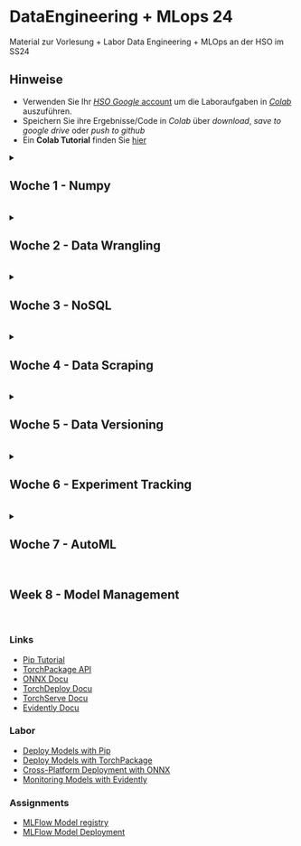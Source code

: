 # DataEngineering + MLops 24
Material zur Vorlesung + Labor Data Engineering + MLOps an der HSO im SS24

## Hinweise
* Verwenden Sie Ihr [*HSO Google* account](https://hilfe.cit.hs-offenburg.de/confluence/citpublic/google-workspace-hilfeseiten) um die Laboraufgaben in [*Colab*](https://colab.research.google.com) auszuführen.
* Speichern Sie ihre Ergebnisse/Code in *Colab* über *download*, *save to google drive* oder *push to github*
* Ein **Colab Tutorial** finden Sie [hier](https://colab.research.google.com/)



<details>
<summary> <H2> Woche 1 - Numpy </H2><BR></summary>

### Vorlesung
* [Introduction to HDF5](https://colab.research.google.com/github/keuperj/DataEngineering24/blob/main/week_1/lab_02_HDF5_intro.ipynb)

### Labor
* [Recall NumPy Indexing and Slicing](https://colab.research.google.com/github/keuperj/DataEngineering24/blob/main/week_1/lab_01_NumPy.ipynb) -> [Lösung](https://colab.research.google.com/github/keuperj/DataEngineering24/blob/main/week_1/lab_01_NumPy_solution.ipynb)

### Aufgaben
* [Assignment 01: NumPy](https://colab.research.google.com/github/keuperj/DataEngineering24/blob/main/week_1/assignment_01_numpy.ipynb) --> [Lösung](https://colab.research.google.com/github/keuperj/DataEngineering24/blob/main/week_1/assignment_01_numpy_solution.ipynb)

### Optional (für alle die meinen sich zu langweilen...)
* [NumPy EinSum Notation](https://ajcr.net/Basic-guide-to-einsum/)

</details>
<details>
<summary> <H2> Woche 2 - Data Wrangling </H2><BR></summary>


### Vorlesung
* [Data Wrangling](https://colab.research.google.com/github/keuperj/DataEngineering24/blob/main/week_2/Lecture_01_Data_Wrangling.ipynb)
* [Lambda Operators](https://colab.research.google.com/github/keuperj/DataEngineering24/blob/main/week_2/Lecture_02_Lambda_Operators.ipynb)
* [GroupBy](https://colab.research.google.com/github/keuperj/DataEngineering24/blob/main/week_2/Lecture_03_GroupBy.ipynb)

### Labor
* [Pandas Dataframes ](https://colab.research.google.com/github/keuperj/DataEngineering24/blob/main/week_2/Lab_01_pandas_DataFrame.ipynb)
* [Pandas IO](https://colab.research.google.com/github/keuperj/DataEngineering24/blob/main/week_2/Lab_02_pandas_IO.ipynb)
* [Pandas Missing Data](https://colab.research.google.com/github/keuperj/DataEngineering24/blob/main/week_2/Lab_03_pandas_MissingData.ipynb)
* [Pandas Merge](https://colab.research.google.com/github/keuperj/DataEngineering24/blob/main/week_2/Lab_04_pandas_MergeandJoin.ipynb)
* [Pandas Reshape](https://colab.research.google.com/github/keuperj/DataEngineering24/blob/main/week_2/Lab_05_pandas_reshape.ipynb)
* [Pandas GroupBy](https://colab.research.google.com/github/keuperj/DataEngineering24/blob/main/week_2/Lab_06_pandas_Group_by.ipynb)

### Aufgaben
* [Assignment 01:](https://colab.research.google.com/github/keuperj/DataEngineering24/blob/main/week_2/Assignment_1.ipynb) --> [Lösung](https://colab.research.google.com/github/keuperj/DataEngineering24/blob/main/week_2/solution_1.ipynb) 
* [Assignment 02:](https://colab.research.google.com/github/keuperj/DataEngineering24/blob/main/week_2/Assignment_2.ipynb)--> [Lösung](https://colab.research.google.com/github/keuperj/DataEngineering24/blob/main/week_2/solution_2a.ipynb) 

</details>
<details>
<summary> <H2> Woche 3 - NoSQL </H2><BR></summary>

### Vorlesung
* [MongoDB Intro](https://colab.research.google.com/github/keuperj/DataEngineering24/blob/main/week_3/NoSQL_Mongo.ipynb)

### Links
* [PyMongo tutorial](https://pymongo.readthedocs.io/en/stable/tutorial.html)

### Assignment
* [MongoDB](https://colab.research.google.com/github/keuperj/DataEngineering24/blob/main/week_3/mongodb.ipynb) -> [solution](https://colab.research.google.com/github/keuperj/DataEngineering24/blob/main/week_3/mongodb_solution.ipynb)

</details>
<details>
<summary> <H2> Woche 4 - Data Scraping </H2><BR></summary>

### Vorlesung
* [Data Collection](https://colab.research.google.com/github/keuperj/DataEngineering24/blob/main/week_4/Data_Collection.ipynb)

### Aufgaben
* [Rest API](https://colab.research.google.com/github/keuperj/DataEngineering24/blob/main/week_4/Assingment_REST_API.ipynb)
* [Web Scraping](https://colab.research.google.com/github/keuperj/DataEngineering24/blob/main/week_4/Assingment_Data_Scraping.ipynb)
* [PDF Scraping](https://colab.research.google.com/github/keuperj/DataEngineering24/blob/main/week_4/Assingment_PDF_Scraping.ipynb)

</details>
<details>
<summary> <H2> Woche 5 - Data Versioning </H2><BR></summary>


### Labor
#### Git
* [Git Trest](https://elearning.hs-offenburg.de/moodle/mod/quiz/view.php?id=334808)
* [Git Kurs](https://elearning.hs-offenburg.de/moodle/course/view.php?id=6765)

### DVC
* [DVC tutorial](https://colab.research.google.com/github/keuperj/DataEngineering24/blob/main/week_5/dvc_tutorial.ipynb)
* [DVC VS-Code Plugin](https://marketplace.visualstudio.com/items?itemName=Iterative.dvc)
### DeepLake
* [DeepLake Tutorial](https://colab.research.google.com/github/keuperj/DataEngineering24/blob/main/week_5/Getting_Started_with_Deep_Lake.ipynb)
</details>

<details>
<summary> <H2> Woche 6 - Experiment Tracking</H2><BR></summary>

### TensorBoard
* [TensorBoard with PyTorch](https://colab.research.google.com/github/keuperj/DataEngineering24/blob/main/week_6/tensorboard_with_pytorch.ipynb)

### MLFlow
* [Assignment: MLFlow](https://colab.research.google.com/github/keuperj/DataEngineering24/blob/main/week_6/MLFlow_Tutorial.ipynb)

### WandB
Needs free account from [wandb.ai](https://wandb.ai/site) - use your HSO Google Account to sign in... 
* [WandB Intro](https://colab.research.google.com/github/wandb/examples/blob/master/colabs/intro/Intro_to_Weights_%26_Biases.ipynb)
* [WandB Parameter Sweeps](https://colab.research.google.com/github/wandb/examples/blob/master/colabs/pytorch/Organizing_Hyperparameter_Sweeps_in_PyTorch_with_W%26B.ipynb)

</details>

<details>
<summary> <H2> Woche 7 - AutoML</H2><BR></summary>


### Auto Scikit-Learn
* [AutoSK-Learn Docs](https://automl.github.io/auto-sklearn/master/index.html)
* [AutoSK-Learn Demo](https://colab.research.google.com/github/keuperj/DataEngineering24/blob/main/week_7/autosklearn.ipynb)

### EvoTorch
* [EvoTorch Docs](https://docs.evotorch.ai/v0.4.1/)
* [EvoTorch trining MNIST example](https://colab.research.google.com/github/keuperj/DataEngineering24/blob/main/week_7/evotorch_MNIST30K.ipynb)

### NAS 
* [NAS Bench-101](https://github.com/google-research/nasbench)
* [NAS Bench-101 PyTorch Implementation](https://github.com/romulus0914/NASBench-PyTorch/tree/master)
* [NNI NAS Framework](https://github.com/microsoft/nni/)
* [NNI Demo](https://colab.research.google.com/github/keuperj/DataEngineering24/blob/main/week_7/NNI_nas.ipynb)

</details>

## Week 8 - Model Management </H2><BR>
  
### Links
* [Pip Tutorial](https://packaging.python.org/en/latest/tutorials/packaging-projects/)
* [TorchPackage API](https://pytorch.org/docs/stable/package.html)
* [ONNX Docu](https://onnx.ai/onnx/intro/index.html)
* [TorchDeploy Docu](https://github.com/mochangheng/pytorch-deploy)
* [TorchServe Docu](https://github.com/pytorch/serve)
* [Evidently Docu](https://github.com/evidentlyai/evidently/)

### Labor
* [Deploy Models with Pip](https://colab.research.google.com/github/keuperj/DataEngineering24/blob/main/week_8/pip_tutorial.ipynb)
* [Deploy Models with TorchPackage](https://colab.research.google.com/github/keuperj/DataEngineering24/blob/main/week_8/torch_package.ipynb)
* [Cross-Platform Deployment with ONNX](https://colab.research.google.com/github/keuperj/DataEngineering24/blob/main/week_8/ONNX.ipynb)
* [Monitoring Models with Evidently](https://colab.research.google.com/github/keuperj/DataEngineering24/blob/main/week_8/Evidently.ipynb)

### Assignments
* [MLFlow Model registry](https://colab.research.google.com/github/keuperj/DataEngineering24/blob/main/week_8/MLFlow.ipynb)
* [MLFlow Model Deployment](https://colab.research.google.com/github/keuperj/DataEngineering24/blob/main/week_8/MLFlow.ipynb)
